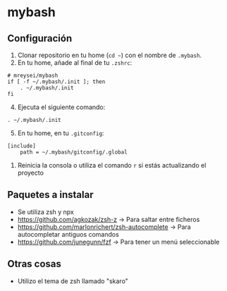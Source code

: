 # mybash

## Configuración

1. Clonar repositorio en tu home (`cd ~`) con el nombre de `.mybash`.
2. En tu home, añade al final de tu `.zshrc`:
```
# mreysei/mybash
if [ -f ~/.mybash/.init ]; then
    . ~/.mybash/.init
fi
```
4. Ejecuta el siguiente comando:
```
. ~/.mybash/.init
```
5. En tu home, en tu `.gitconfig`:
```
[include]
	path = ~/.mybash/gitconfig/.global
```
1. Reinicia la consola o utiliza el comando `r` si estás actualizando el proyecto

## Paquetes a instalar

- Se utiliza zsh y npx
- https://github.com/agkozak/zsh-z -> Para saltar entre ficheros
- https://github.com/marlonrichert/zsh-autocomplete -> Para autocompletar antiguos comandos
- https://github.com/junegunn/fzf -> Para tener un menú seleccionable

## Otras cosas
- Utilizo el tema de zsh llamado "skaro"